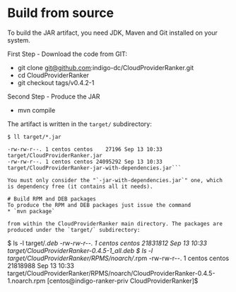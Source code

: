 # Build from source

To build the JAR artifact, you need JDK, Maven and Git installed on your system. 

First Step - Download the code from GIT:
* git clone git@github.com:indigo-dc/CloudProviderRanker.git
* cd CloudProviderRanker
* git checkout tags/v0.4.2-1

Second Step - Produce the JAR
* mvn compile

The artifact is written in the `target/` subdirectory:

```$ ll target/*.jar```
```
-rw-rw-r--. 1 centos centos    27196 Sep 13 10:33 target/CloudProviderRanker.jar
-rw-rw-r--. 1 centos centos 24095292 Sep 13 10:33 target/CloudProviderRanker-jar-with-dependencies.jar```

You must only consider the "`-jar-with-dependencies.jar`" one, which is dependency free (it contains all it needs).

# Build RPM and DEB packages
To produce the RPM and DEB packages just issue the command
* `mvn package`

from within the CloudProviderRanker main directory. The packages are produced under the `target/` subdirectory:
```
$ ls -l target/*.deb
-rw-rw-r--. 1 centos centos 21831812 Sep 13 10:33 target/CloudProviderRanker-0.4.5-1_all.deb
$ ls -l target/CloudProviderRanker/RPMS/noarch/*.rpm
-rw-rw-r--. 1 centos centos 21818988 Sep 13 10:33 target/CloudProviderRanker/RPMS/noarch/CloudProviderRanker-0.4.5-1.noarch.rpm
[centos@indigo-ranker-priv CloudProviderRanker]$ 

```